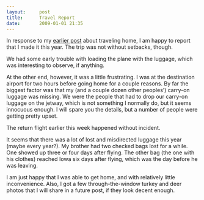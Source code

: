 ```yaml
---
layout:     post
title:      Travel Report
date:       2009-01-01 21:35
---
```


In response to my [earlier post](/2008/12/going-home-tomorrow/) about traveling home, I am happy to report that I made it this year. The trip was not without setbacks, though.

We had some early trouble with loading the plane with the luggage, which was interesting to observe, if anything.

At the other end, however, it was a little frustrating. I was at the destination airport for two hours before going home for a couple reasons. By far the biggest factor was that my (and a couple dozen other peoples’) carry-on luggage was missing. We were the people that had to drop our carry-on luggage on the jetway, which is not something I normally do, but it seems innocuous enough. I will spare you the details, but a number of people were getting pretty upset.

The return flight earlier this week happened without incident.

It seems that there was a lot of lost and misdirected luggage this year (maybe every year?). My brother had two checked bags lost for a while. One showed up three or four days after flying. The other bag (the one with his clothes) reached Iowa six days after flying, which was the day before he was leaving.

I am just happy that I was able to get home, and with relatively little inconvenience. Also, I got a few through-the-window turkey and deer photos that I will share in a future post, if they look decent enough.
